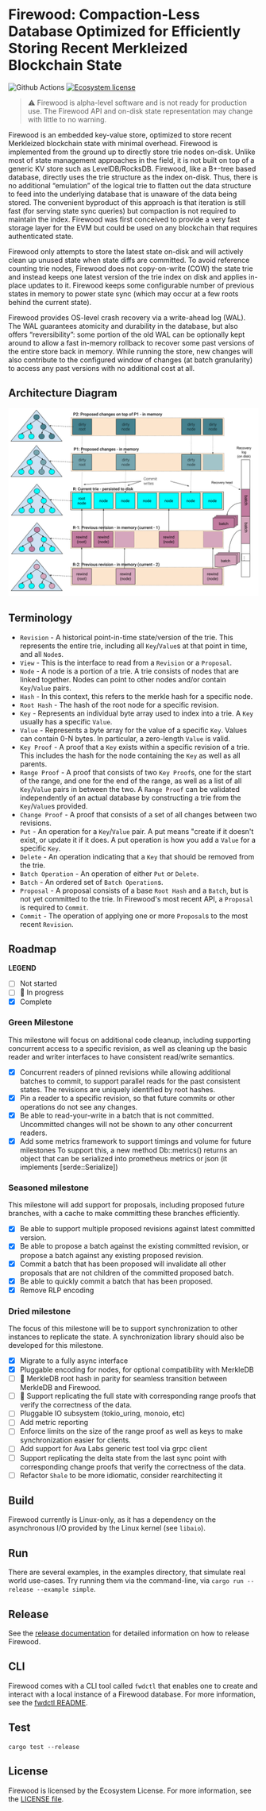 # Firewood: Compaction-Less Database Optimized for Efficiently Storing Recent Merkleized Blockchain State

![Github Actions](https://github.com/ava-labs/firewood/actions/workflows/ci.yaml/badge.svg?branch=main)
[![Ecosystem license](https://img.shields.io/badge/License-Ecosystem-blue.svg)](./LICENSE.md)

> :warning: Firewood is alpha-level software and is not ready for production
> use. The Firewood API and on-disk state representation may change with
> little to no warning.

Firewood is an embedded key-value store, optimized to store recent Merkleized blockchain
state with minimal overhead. Firewood is implemented from the ground up to directly
store trie nodes on-disk. Unlike most of state management approaches in the field,
it is not built on top of a generic KV store such as LevelDB/RocksDB. Firewood, like a
B+-tree based database, directly uses the trie structure as the index on-disk. Thus,
there is no additional “emulation” of the logical trie to flatten out the data structure
to feed into the underlying database that is unaware of the data being stored. The convenient
byproduct of this approach is that iteration is still fast (for serving state sync queries)
but compaction is not required to maintain the index. Firewood was first conceived to provide
a very fast storage layer for the EVM but could be used on any blockchain that
requires authenticated state.

Firewood only attempts to store the latest state on-disk and will actively clean up
unused state when state diffs are committed. To avoid reference counting trie nodes,
Firewood does not copy-on-write (COW) the state trie and instead keeps
one latest version of the trie index on disk and applies in-place updates to it.
Firewood keeps some configurable number of previous states in memory to power
state sync (which may occur at a few roots behind the current state).

Firewood provides OS-level crash recovery via a write-ahead log (WAL). The WAL
guarantees atomicity and durability in the database, but also offers
“reversibility”: some portion of the old WAL can be optionally kept around to
allow a fast in-memory rollback to recover some past versions of the entire
store back in memory. While running the store, new changes will also contribute
to the configured window of changes (at batch granularity) to access any past
versions with no additional cost at all.

## Architecture Diagram

![architecture diagram](./docs/assets/architecture.svg)

## Terminology

- `Revision` - A historical point-in-time state/version of the trie. This
  represents the entire trie, including all `Key`/`Value`s at that point
  in time, and all `Node`s.
- `View` - This is the interface to read from a `Revision` or a `Proposal`.
- `Node` - A node is a portion of a trie. A trie consists of nodes that are linked
  together. Nodes can point to other nodes and/or contain `Key`/`Value` pairs.
- `Hash` - In this context, this refers to the merkle hash for a specific node.
- `Root Hash` - The hash of the root node for a specific revision.
- `Key` - Represents an individual byte array used to index into a trie. A `Key`
  usually has a specific `Value`.
- `Value` - Represents a byte array for the value of a specific `Key`. Values can
  contain 0-N bytes. In particular, a zero-length `Value` is valid.
- `Key Proof` - A proof that a `Key` exists within a specific revision of a trie.
  This includes the hash for the node containing the `Key` as well as all parents.
- `Range Proof` - A proof that consists of two `Key Proof`s, one for the start of
  the range, and one for the end of the range, as well as a list of all `Key`/`Value`
  pairs in between the two. A `Range Proof` can be validated independently of an
  actual database by constructing a trie from the `Key`/`Value`s provided.
- `Change Proof` - A proof that consists of a set of all changes between two
  revisions.
- `Put` - An operation for a `Key`/`Value` pair. A put means "create if it doesn't
  exist, or update it if it does. A put operation is how you add a `Value` for a
  specific `Key`.
- `Delete` - An operation indicating that a `Key` that should be removed from the trie.
- `Batch Operation` - An operation of either `Put` or `Delete`.
- `Batch` - An ordered set of `Batch Operation`s.
- `Proposal` - A proposal consists of a base `Root Hash` and a `Batch`, but is not
  yet committed to the trie. In Firewood's most recent API, a `Proposal` is required
  to `Commit`.
- `Commit` - The operation of applying one or more `Proposal`s to the most recent
  `Revision`.

## Roadmap

**LEGEND**

- [ ] Not started
- [ ] :runner: In progress
- [x] Complete

### Green Milestone

This milestone will focus on additional code cleanup, including supporting
concurrent access to a specific revision, as well as cleaning up the basic
reader and writer interfaces to have consistent read/write semantics.

- [x] Concurrent readers of pinned revisions while allowing additional batches
      to commit, to support parallel reads for the past consistent states. The revisions
      are uniquely identified by root hashes.
- [x] Pin a reader to a specific revision, so that future commits or other
      operations do not see any changes.
- [x] Be able to read-your-write in a batch that is not committed. Uncommitted
      changes will not be shown to any other concurrent readers.
- [x] Add some metrics framework to support timings and volume for future milestones
      To support this, a new method Db::metrics() returns an object that can be serialized
      into prometheus metrics or json (it implements [serde::Serialize])

### Seasoned milestone

This milestone will add support for proposals, including proposed future
branches, with a cache to make committing these branches efficiently.

- [x] Be able to support multiple proposed revisions against latest committed
      version.
- [x] Be able to propose a batch against the existing committed revision, or
      propose a batch against any existing proposed revision.
- [x] Commit a batch that has been proposed will invalidate all other proposals
      that are not children of the committed proposed batch.
- [x] Be able to quickly commit a batch that has been proposed.
- [x] Remove RLP encoding

### Dried milestone

The focus of this milestone will be to support synchronization to other
instances to replicate the state. A synchronization library should also
be developed for this milestone.

- [x] Migrate to a fully async interface
- [x] Pluggable encoding for nodes, for optional compatibility with MerkleDB
- [ ] :runner: MerkleDB root hash in parity for seamless transition between MerkleDB
      and Firewood.
- [ ] :runner: Support replicating the full state with corresponding range proofs that
      verify the correctness of the data.
- [ ] Pluggable IO subsystem (tokio\_uring, monoio, etc)
- [ ] Add metric reporting
- [ ] Enforce limits on the size of the range proof as well as keys to make
      synchronization easier for clients.
- [ ] Add support for Ava Labs generic test tool via grpc client
- [ ] Support replicating the delta state from the last sync point with
      corresponding change proofs that verify the correctness of the data.
- [ ] Refactor `Shale` to be more idiomatic, consider rearchitecting it

## Build

Firewood currently is Linux-only, as it has a dependency on the asynchronous
I/O provided by the Linux kernel (see `libaio`).

## Run

There are several examples, in the examples directory, that simulate real world
use-cases. Try running them via the command-line, via `cargo run --release
--example simple`.

## Release

See the [release documentation](./RELEASE.md) for detailed information on how to release Firewood.

## CLI

Firewood comes with a CLI tool called `fwdctl` that enables one to create and interact with a local instance of a Firewood database. For more information, see the [fwdctl README](fwdctl/README.md).

## Test

```
cargo test --release
```

## License

Firewood is licensed by the Ecosystem License. For more information, see the
[LICENSE file](./LICENSE.md).
